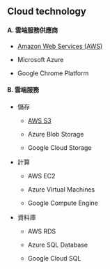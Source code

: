 ## Cloud technology

#### A. 雲端服務供應商

- [Amazon Web Services (AWS)](https://github.com/yeh8211TK/DataScience/tree/master/CloudTech/AWS)

- Microsoft Azure

- Google Chrome Platform

#### B. 雲端服務

- 儲存

  - [AWS S3](https://yeh8211tk.github.io)
  
  - Azure Blob Storage
  
  - Google Cloud Storage

- 計算
  
  - AWS EC2
  
  - Azure Virtual Machines
   
  - Google Compute Engine

- 資料庫
  
  - AWS RDS
  
  - Azure SQL Database

  - Google Cloud SQL


